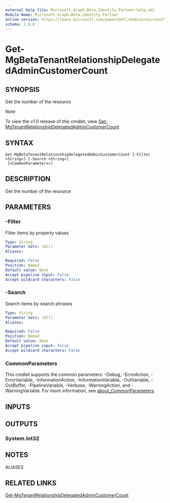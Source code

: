 ```yaml
---
external help file: Microsoft.Graph.Beta.Identity.Partner-help.xml
Module Name: Microsoft.Graph.Beta.Identity.Partner
online version: https://learn.microsoft.com/powershell/module/microsoft.graph.beta.identity.partner/get-mgbetatenantrelationshipdelegatedadmincustomercount
schema: 2.0.0
---
```


# Get-MgBetaTenantRelationshipDelegatedAdminCustomerCount

## SYNOPSIS
Get the number of the resource

> [!NOTE]
> To view the v1.0 release of this cmdlet, view [Get-MgTenantRelationshipDelegatedAdminCustomerCount](/powershell/module/Microsoft.Graph.Identity.Partner/Get-MgTenantRelationshipDelegatedAdminCustomerCount?view=graph-powershell-v1.0)

## SYNTAX

```
Get-MgBetaTenantRelationshipDelegatedAdminCustomerCount [-Filter <String>] [-Search <String>]
 [<CommonParameters>]
```

## DESCRIPTION
Get the number of the resource

## PARAMETERS

### -Filter
Filter items by property values

```yaml
Type: String
Parameter Sets: (All)
Aliases:

Required: False
Position: Named
Default value: None
Accept pipeline input: False
Accept wildcard characters: False
```

### -Search
Search items by search phrases

```yaml
Type: String
Parameter Sets: (All)
Aliases:

Required: False
Position: Named
Default value: None
Accept pipeline input: False
Accept wildcard characters: False
```

### CommonParameters
This cmdlet supports the common parameters: -Debug, -ErrorAction, -ErrorVariable, -InformationAction, -InformationVariable, -OutVariable, -OutBuffer, -PipelineVariable, -Verbose, -WarningAction, and -WarningVariable. For more information, see [about_CommonParameters](http://go.microsoft.com/fwlink/?LinkID=113216).

## INPUTS

## OUTPUTS

### System.Int32
## NOTES

ALIASES

## RELATED LINKS
[Get-MgTenantRelationshipDelegatedAdminCustomerCount](/powershell/module/Microsoft.Graph.Identity.Partner/Get-MgTenantRelationshipDelegatedAdminCustomerCount?view=graph-powershell-v1.0)

